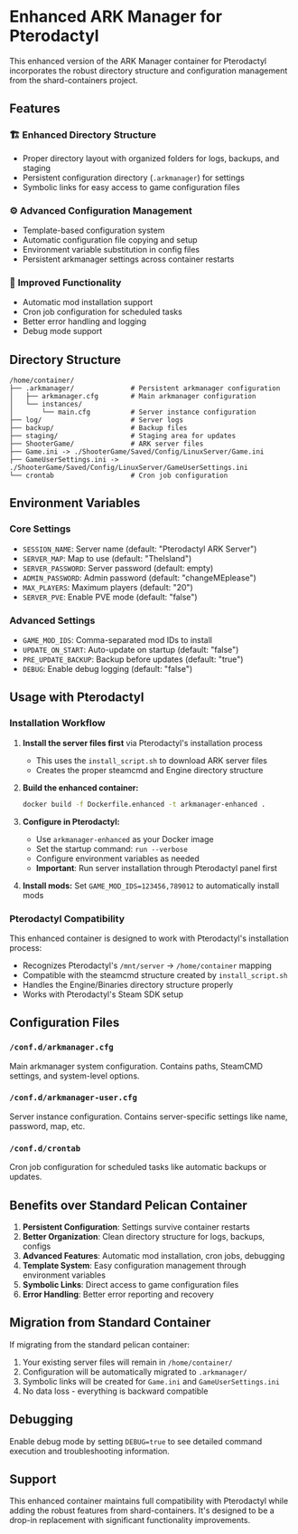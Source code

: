 # Enhanced ARK Manager for Pterodactyl

This enhanced version of the ARK Manager container for Pterodactyl incorporates the robust directory structure and configuration management from the shard-containers project.

## Features

### 🏗️ **Enhanced Directory Structure**
- Proper directory layout with organized folders for logs, backups, and staging
- Persistent configuration directory (`.arkmanager`) for settings
- Symbolic links for easy access to game configuration files

### ⚙️ **Advanced Configuration Management**
- Template-based configuration system
- Automatic configuration file copying and setup
- Environment variable substitution in config files
- Persistent arkmanager settings across container restarts

### 🔧 **Improved Functionality**
- Automatic mod installation support
- Cron job configuration for scheduled tasks
- Better error handling and logging
- Debug mode support

## Directory Structure

```
/home/container/
├── .arkmanager/              # Persistent arkmanager configuration
│   ├── arkmanager.cfg        # Main arkmanager configuration
│   └── instances/
│       └── main.cfg          # Server instance configuration
├── log/                      # Server logs
├── backup/                   # Backup files
├── staging/                  # Staging area for updates
├── ShooterGame/              # ARK server files
├── Game.ini -> ./ShooterGame/Saved/Config/LinuxServer/Game.ini
├── GameUserSettings.ini -> ./ShooterGame/Saved/Config/LinuxServer/GameUserSettings.ini
└── crontab                   # Cron job configuration
```

## Environment Variables

### Core Settings
- `SESSION_NAME`: Server name (default: "Pterodactyl ARK Server")
- `SERVER_MAP`: Map to use (default: "TheIsland")
- `SERVER_PASSWORD`: Server password (default: empty)
- `ADMIN_PASSWORD`: Admin password (default: "changeMEplease")
- `MAX_PLAYERS`: Maximum players (default: "20")
- `SERVER_PVE`: Enable PVE mode (default: "false")

### Advanced Settings
- `GAME_MOD_IDS`: Comma-separated mod IDs to install
- `UPDATE_ON_START`: Auto-update on startup (default: "false")
- `PRE_UPDATE_BACKUP`: Backup before updates (default: "true")
- `DEBUG`: Enable debug logging (default: "false")

## Usage with Pterodactyl

### Installation Workflow
1. **Install the server files first** via Pterodactyl's installation process
   - This uses the `install_script.sh` to download ARK server files
   - Creates the proper steamcmd and Engine directory structure

2. **Build the enhanced container:**
   ```bash
   docker build -f Dockerfile.enhanced -t arkmanager-enhanced .
   ```

3. **Configure in Pterodactyl:**
   - Use `arkmanager-enhanced` as your Docker image
   - Set the startup command: `run --verbose`
   - Configure environment variables as needed
   - **Important**: Run server installation through Pterodactyl panel first

4. **Install mods:**
   Set `GAME_MOD_IDS=123456,789012` to automatically install mods

### Pterodactyl Compatibility
This enhanced container is designed to work with Pterodactyl's installation process:
- Recognizes Pterodactyl's `/mnt/server` → `/home/container` mapping
- Compatible with the steamcmd structure created by `install_script.sh`
- Handles the Engine/Binaries directory structure properly
- Works with Pterodactyl's Steam SDK setup

## Configuration Files

### `/conf.d/arkmanager.cfg`
Main arkmanager system configuration. Contains paths, SteamCMD settings, and system-level options.

### `/conf.d/arkmanager-user.cfg`
Server instance configuration. Contains server-specific settings like name, password, map, etc.

### `/conf.d/crontab`
Cron job configuration for scheduled tasks like automatic backups or updates.

## Benefits over Standard Pelican Container

1. **Persistent Configuration**: Settings survive container restarts
2. **Better Organization**: Clean directory structure for logs, backups, configs
3. **Advanced Features**: Automatic mod installation, cron jobs, debugging
4. **Template System**: Easy configuration management through environment variables
5. **Symbolic Links**: Direct access to game configuration files
6. **Error Handling**: Better error reporting and recovery

## Migration from Standard Container

If migrating from the standard pelican container:

1. Your existing server files will remain in `/home/container/`
2. Configuration will be automatically migrated to `.arkmanager/`
3. Symbolic links will be created for `Game.ini` and `GameUserSettings.ini`
4. No data loss - everything is backward compatible

## Debugging

Enable debug mode by setting `DEBUG=true` to see detailed command execution and troubleshooting information.

## Support

This enhanced container maintains full compatibility with Pterodactyl while adding the robust features from shard-containers. It's designed to be a drop-in replacement with significant functionality improvements.
